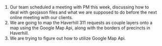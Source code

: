 1. Our team scheduled a meeting with PM this week, discussing how to deal with geojason files and what we are supposed to do before the next online meeting with our clients.
2. We are going to map the Haverhill 311 requests as couple layers onto a map using the Google Map Api, along with the borders of precincts in Haverhill.
3. We are trying to figure out how to utilize Google Map Api.

